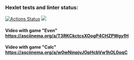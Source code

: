 ### Hexlet tests and linter status:
[![Actions Status](https://github.com/DanilCrazy99/fullstack-javascript-project-44/workflows/hexlet-check/badge.svg)](https://github.com/DanilCrazy99/fullstack-javascript-project-44/actions)
<a href="https://codeclimate.com/github/DanilCrazy99/fullstack-javascript-project-44/maintainability"><img src="https://api.codeclimate.com/v1/badges/909958f084b2dd127674/maintainability" /></a>

#### Video with game "Even" https://asciinema.org/a/T3RKCkctcsXOogP4CHZPWgyfH
#### Video with game "Calc" https://asciinema.org/a/w0wNinpjvJOpHcbVw1hOL0oqC

